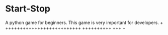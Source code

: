 # Start-Stop
A python game for beginners. This game is very important for developers.
+
++++++++++++++++++++++++++
++++++++++
+++
+
